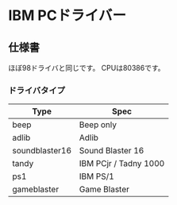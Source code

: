 # IBM PCドライバー

## 仕様書

ほぼ98ドライバと同じです。
CPUは80386です。

### ドライバタイプ

| Type | Spec |
| ---- | ---- |
| beep | Beep only |
| adlib | Adlib |
| soundblaster16 | Sound Blaster 16 |
| tandy | IBM PCjr / Tadny 1000 |
| ps1 | IBM PS/1 |
| gameblaster | Game Blaster |

